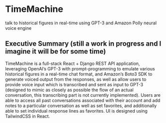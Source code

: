 # TimeMachine
talk to historical figures in real-time using GPT-3 and Amazon Polly neural voice engine


## Executive Summary (still a work in progress and I imagine it will be for some time)

TimeMachine is a full-stack React + Django REST API application, leveraging OpenAI’s GPT-3 with prompt-programming to emulate various historical figures in a real-time chat format, and Amazon’s Boto3 SDK to generate voiced output from the responses, as well as allow users to provide voice input which is transcribed and sent as input to GPT-3 (designed to mimic as closely as possible the flow of an actual conversation, this transcribing part is not currently implemented).  Users are able to access all past conversations associated with their account and add notes to a particular conversation as well as set favorites, and additionally able to set individual response lines as favorites.  UI is designed using TailwindCSS in React.


